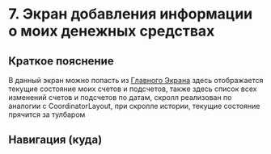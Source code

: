 # 7. Экран добавления информации о моих денежных средствах

## Краткое пояснение

В данный экран можно попасть из [Главного Экрана](screen_2_main.md) здесь отображается текущие
состояние моих счетов и подсчетов, также здесь список всех изменений счетов и подсчетов по датам,
скролл реализован по аналогии с CoordinatorLayout, при скролле истории, текущие состояние прячится
за тулбаром

## Навигация (куда)

